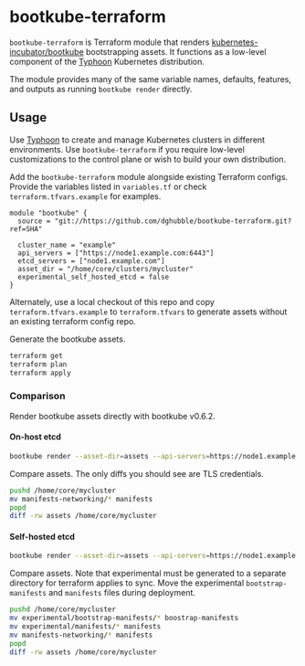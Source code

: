 # bootkube-terraform

`bootkube-terraform` is Terraform module that renders [kubernetes-incubator/bootkube](https://github.com/kubernetes-incubator/bootkube) bootstrapping assets. It functions as a low-level component of the [Typhoon](https://github.com/poseidon/typhoon) Kubernetes distribution.

The module provides many of the same variable names, defaults, features, and outputs as running `bootkube render` directly.

## Usage

Use [Typhoon](https://github.com/poseidon/typhoon) to create and manage Kubernetes clusters in different environments. Use `bootkube-terraform` if you require low-level customizations to the control plane or wish to build your own distribution.

Add the `bootkube-terraform` module alongside existing Terraform configs. Provide the variables listed in `variables.tf` or check `terraform.tfvars.example` for examples.

```hcl
module "bootkube" {
  source = "git://https://github.com/dghubble/bootkube-terraform.git?ref=SHA"

  cluster_name = "example"
  api_servers = ["https://node1.example.com:6443"]
  etcd_servers = ["node1.example.com"]
  asset_dir = "/home/core/clusters/mycluster"
  experimental_self_hosted_etcd = false
}
```

Alternately, use a local checkout of this repo and copy `terraform.tfvars.example` to `terraform.tfvars` to generate assets without an existing terraform config repo.

Generate the bootkube assets.

```sh
terraform get
terraform plan
terraform apply
```

### Comparison

Render bootkube assets directly with bootkube v0.6.2.

#### On-host etcd

```sh
bootkube render --asset-dir=assets --api-servers=https://node1.example.com:6443 --api-server-alt-names=DNS=node1.example.com --etcd-servers=https://node1.example.com:2379
```

Compare assets. The only diffs you should see are TLS credentials.

```sh
pushd /home/core/mycluster
mv manifests-networking/* manifests
popd
diff -rw assets /home/core/mycluster
```

#### Self-hosted etcd

```sh
bootkube render --asset-dir=assets --api-servers=https://node1.example.com:6443 --api-server-alt-names=DNS=node1.example.com --experimental-self-hosted-etcd
```

Compare assets. Note that experimental must be generated to a separate directory for terraform applies to sync. Move the experimental `bootstrap-manifests` and `manifests` files during deployment.

```sh
pushd /home/core/mycluster
mv experimental/bootstrap-manifests/* boostrap-manifests
mv experimental/manifests/* manifests
mv manifests-networking/* manifests
popd
diff -rw assets /home/core/mycluster
```
